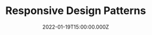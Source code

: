 ---
title: Responsive Design Patterns
description: Description here
date: 2022-01-19T15:00:00.000Z
released: false
---